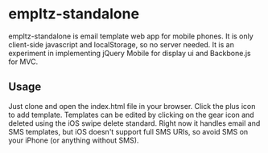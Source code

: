 empltz-standalone
=================

empltz-standalone is email template web app for mobile phones.  It is only client-side javascript and localStorage, so no server needed.  It is an experiment in implementing jQuery Mobile for display ui and Backbone.js for MVC.

Usage
-----
Just clone and open the index.html file in your browser.  Click the plus icon to add template.  Templates can be edited by clicking on the gear icon and deleted using the iOS swipe delete standard.  Right now it handles email and SMS templates, but iOS doesn't support full SMS URIs, so avoid SMS on your iPhone (or anything without SMS).



